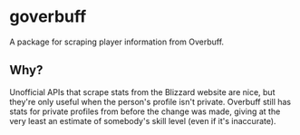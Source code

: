 # goverbuff
A package for scraping player information from Overbuff.

## Why?
Unofficial APIs that scrape stats from the Blizzard website are nice, but they're only useful when the person's profile isn't private. Overbuff still has stats for private profiles from before the change was made, giving at the very least an estimate of somebody's skill level (even if it's inaccurate).
